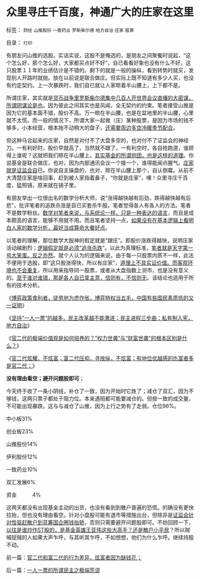 # 众里寻庄千百度，神通广大的庄家在这里

标签： `财经` `山推股份` `一致药业` `罗斯柴尔德` `地方自治` `庄家` `股票` 

目录： `打印`

有朋友问山推的选股。实话实说，这股不是俺选的，是朋友之间聚餐时说起，“这个怎么好，那个怎么好，大家都买点好不好”，自已看看好象也没有什么不好，这只股票１１年的业绩估计是不错的。剩下的就是一般的操纵，看到转势时就买，发现别人开路时就抛。放在以前说是联合做庄。但实际上既不知道有多少人买，也没有约定契约。上一次暴跌时，我们自已就让人家晾着半山腰上，上下都不是。

所谓庄家，其实就是[货币战争里罗斯柴尔德集中几百人开世界会议直播的大密谋，所谓阴谋论是也](../../../2011/8/27/共济会指“国际犹太人阴谋集团”即《货币战争》.md)。因为彼此之间其实也是风闻，全无契约的约束。笔者接受山推是因为它的基本面不错，股价不高。万一晾在半山腰，也是在盆地里的半山腰，心里就不太慌。而一般的情况下，所谓大家一起做（庄）某种股票，是因为市场的钱不够多，小本经营，根本拖不动稍大的盘子，[还需要周边多空冷暖季节配合](../../../2011/9/15/内幕消息操纵不了市场.md)。

但这种乌合起来的庄家，自然是对付不了大盘多空的，也对付不了证监会的神经刀。一有利好时，股价早就高了，当然就不跟了。一有利空时，各自抢跑道，谁顾得上谁呢？这就把我们晾在半山腰上。[其实基金的所谓抱团，也是这样的道理](../../../2007/9/16/中国股市庄家行为人近段坐庄行为跟踪.md)。你说基金是联合做庄，也对，因为内部通讯会议一个接一个，谁得能闻点腥气。[庄家就是证监会自](../../../2007/8/30/谁是中国股市最大的庄家.md)已。你说自主操盘的，也对，晾在半山腰上那个，自认倒霉。从前不大清楚庄家是啥回事，赶到被人家指着鼻子，“你就是庄家”，噢！众里寻庄千百度，猛照镜，原来就在镜子里。



有朋友举出一位很出名的数学分析大师，说“涨得越快越有后劲，跌得越快越有后悲”，批评笔者的追跌杀涨是自已买套杀牛股。笔者觉得各人有各人的方法。笔者不是数学粉丝。[数学对笔者来说，与系统论一样，只是一种表达的语言](../../../2012/2/25/《Think&nbsp;In&nbsp;Java》中的社会学和经济学分析.md)，而且是成本颇高的语言，能够不用就不用。而且笔者坚持一点，[如果没有在基本逻辑上看明白人家的数学分析，最好当成算命大餐好点](../../../2011/5/27/从行情分析理解经济学“主流”.md)。

以笔者的理解，那位数学大股神的假定就是“跟庄”。即股价涨跌得越快，说明庄家活动越剧烈；[逻辑假定就是必须“追涨杀跌](../../../2008/11/18/趋势投资：听庄家的话，赚庄家的钱.md)”。以此为真理标准，[笔者就是天字第一号大笨蛋。反之亦然](../../../2012/1/6/技术分析绝对化的政治意义和股神的奋斗.md)。就个人认为的逻辑来说，由于每一只股票内质不一样，此法不便用于选股，即“这只股涨得快，所以有庄家”，[道理上不具实证价值。而客观环境也不会重复](../../../2011/12/27/个案不具统计意义约束下的技术分析，未来波动无法预期.md)，所以用来指导同一股票，或者从大盘指数上测市，也是没有意义的。[至于谁对谁错，那是各人自已拿主意，信则有，不信则无](../../../2011/5/26/技术分析本质上是玄学.md)。该结论也适用于所有的技术分析。

《[博弈政策食利者，徒劳地为虎作伥，博弈特权当五毛，中国有些国民素质低的又一证明](../../../2012/2/27/博弈政策食利者，为虎作伥当五毛.md)》

《[坚持“一人一票”的越多，民主改革越不能激进；民主进程三步曲：私有制入宪，地方自治](../../../2012/2/27/越来越多人意识到“多数人的暴政”，中国民主越来越近了.md)》

《[官二代的极端价值观是如何培养的？“权力世袭”与“财富世袭”的根本区别是什么？](../../../2012/2/28/为什么私有制至关重要？官二代的极端价值观是如何形成的？.md)》

《[官二代炫耀，不炫富；富二代压抑，寻放纵，不炫富；有地位优越感的仇富者多是官二代；](../../../2012/2/28/官二代和富二代的行为差异，炫富者因为缺钱花；.md)》

**没有理由看空；避开问题股即可**；

今天终于收了一条小阴线，补仓了一致，因为开始时它跌了；减仓了双汇，因为不够钱，这两只票子都处于阻力位。本来遇阻都可能要减仓的。但按一致的成交量，不可能出现暴跌。这与与减仓了山推，因为上行之势有了走弱。仓位96%。

中小板31%

创业板23%

山推股份14%

伊利股份12%

一致药业10%

双汇发展6%

资金　　　4%

这两天都没有出现基金主动的出货，也没有看到到散户普遍的恐慌。的确没有更快拉抬，但也没有理由看空。针对小盘股可能有退市等措施出台，但除非是[证监会针对性驱赶散户到蓝筹国企圈钱抬轿](../../../2012/2/7/国企可以上市，政府也就可以上市，必定更“蓝筹”.md)，否则只需要避开问题股即可。不妨回顾一下，[以往是谁炒作ST股的，是基金英雄王亚伟这些大高手？还是散户小平民](../../../2007/9/8/ST金泰的乱葬岗埋葬了什么样的傻冒大散.md)？所以贼喊捉贼的人如果大声乍呼，与其听其乍呼，不如想想，他们为什么乍呼。继续持股不动。

前一篇：[官二代和富二代的行为差异，炫富者因为缺钱花；](../../../2012/2/28/官二代和富二代的行为差异，炫富者因为缺钱花；.md)

后一篇：[一人一票的所谓民主之极端荒谬](../../../2012/2/29/一人一票的所谓民主之极端荒谬.md)